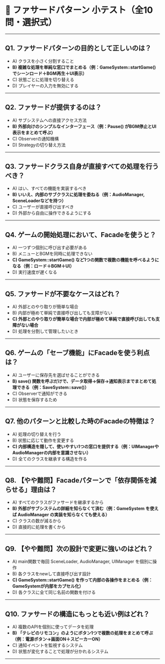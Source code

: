 
# 🧠 ファサードパターン 小テスト（全10問・選択式）

---

## Q1. ファサードパターンの目的として正しいのは？

- A) クラスを小さく分割すること  
- **B) 複雑な処理を単純な窓口でまとめる（例：GameSystem::startGame() でシーンロード＋BGM再生＋UI表示）**  
- C) 状態ごとに処理を切り替える  
- D) プレイヤーの入力を無効にする  

---

## Q2. ファサードが提供するのは？

- A) サブシステムへの直接アクセス方法  
- **B) 外部向けのシンプルなインターフェース（例：Pause() がBGM停止とUI表示をまとめて呼ぶ）**  
- C) Observerの通知機構  
- D) Strategyの切り替え方法  

---

## Q3. ファサードクラス自身が直接すべての処理を行うべき？

- A) はい、すべての機能を実装するべき  
- **B) いいえ、内部のサブクラスに処理を委ねる（例：AudioManager, SceneLoaderなどを持つ）**  
- C) ユーザーが直接呼び出すべき  
- D) 外部から自由に操作できるようにする  

---

## Q4. ゲームの開始処理において、Facadeを使うと？

- A) 一つずつ個別に呼び出す必要がある  
- B) メニューとBGMを同時に処理できない  
- **C) GameSystem::startGame() など1つの関数で複数の機能を呼べるようになる（例：ロード＋BGM＋UI）**  
- D) 実行速度が遅くなる  

---

## Q5. ファサードが不要なケースはどれ？

- A) 外部とのやり取りが簡単な場合  
- B) 内部が極めて単純で直接呼び出しても支障がない  
- **C) 外部とのやり取りが簡単な場合で内部が極めて単純で直接呼び出しても支障がない場合**  
- D) 処理を分割して管理したいとき  

---

## Q6. ゲームの「セーブ機能」にFacadeを使う利点は？

- A) ユーザーに保存先を選ばせることができる  
- **B) save() 関数を呼ぶだけで、データ取得→保存→通知表示までまとめて処理できる（例：SaveSystem::save()）**  
- C) Observerで通知ができる  
- D) 状態を保存するため  

---

## Q7. 他のパターンと比較した時のFacadeの特徴は？

- A) 処理の切り替えを行う  
- B) 状態に応じて動作を変更する  
- **C) 内部構造を隠して、使いやすい1つの窓口を提供する（例：UIManagerやAudioManagerの内部を意識させない）**  
- D) 全てのクラスを継承する構造を作る  

---

## Q8. 【やや難問】Facadeパターンで「依存関係を減らせる」理由は？

- A) すべてのクラスがファサードを継承するから  
- **B) 外部がサブシステムの詳細を知らなくて済む（例：GameSystem を使えば AudioManager の実装を知らなくても使える）**  
- C) クラスの数が減るから  
- D) 直接的に処理を書くから  

---

## Q9. 【やや難問】次の設計で変更に強いのはどれ？

- A) main関数で毎回 SceneLoader, AudioManager, UIManager を個別に操作  
- B) 各クラスをnewして直接呼び出す設計  
- **C) GameSystem::startGame() を作って内部の各操作をまとめる（例：GameSystemが内部をカプセル化）**  
- D) 各クラスに全て同じ名前の関数を付ける  

---

## Q10. ファサードの構造にもっとも近い例はどれ？

- A) 複数のAPIを個別に使ってデータを処理  
- **B) 「テレビのリモコン」のようにボタン1つで複数の処理をまとめて呼ぶ（例：電源ボタン→画面ON＋スピーカーON）**  
- C) 通知イベントを監視するシステム  
- D) 状態が変化することで処理が分かれるシステム  

---
